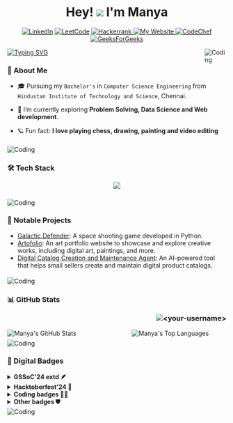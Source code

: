 <h1 align="center">Hey! <img src="https://gifdb.com/images/high/cute-wave-emoji-hand-59s88kk0zj3xho40.gif" style="height:25px;" height="25"/> I'm Manya </a></h1>


<div align="center">
<!--
<a href="https://www.kaggle.com/manz1905">![Kaggle](https://img.shields.io/badge/Kaggle-20BEFF?style=for-the-badge&logo=Kaggle&logoColor=white) </a>
 https://github.com/alexandresanlim/Badges4-README.md-Profile  for gettting badges for readme.md
-->

[![LinkedIn](https://img.shields.io/badge/LinkedIn-0077B5?style=for-the-badge&logo=linkedin&logoColor=white)](https://www.linkedin.com/in/nksmanya)
<a href= "https://leetcode.com/u/nksmanya/"> ![LeetCode](https://img.shields.io/badge/LeetCode-000000?style=for-the-badge&logo=LeetCode&logoColor=#d16c06)</a></a>
<a href="https://www.hackerrank.com/profile/nksmanya">![Hackerrank](https://img.shields.io/badge/-Hackerrank-2EC866?style=for-the-badge&logo=HackerRank&logoColor=white) </a>
<a href="http://nksmanya.vercel.app">![My Website](https://img.shields.io/badge/website-000000?style=for-the-badge&logo=About.me&logoColor=white) </a>
<a href= "https://www.codechef.com/users/nksmanya"> ![CodeChef](https://img.shields.io/badge/-CodeChef-5B4638?style=for-the-badge&logo=CodeChef&logoColor=white)</a></a>
<a href= "https://www.geeksforgeeks.org/user/nksmanya/"> ![GeeksForGeeks](https://img.shields.io/badge/GeeksforGeeks-298D46?style=for-the-badge&logo=geeksforgeeks&logoColor=white)</a>
</div>


[![Typing SVG](https://readme-typing-svg.demolab.com?font=Bitter&size=30&pause=1000&width=435&lines=Web+developer;Open+Source+Contributor;Data+Science+Enthusiast)](https://git.io/typing-svg) 
<img align="right" alt="Coding" height="40px" width="50px" src="https://www.giantbomb.com/a/uploads/scale_medium/3/34651/3407473-90scomputer.gif">



 
### 💫 About Me

- 🎓 Pursuing my `Bachelor's` in `Computer Science Engineering` from `Hindustan Institute of Technology and Science`, Chennai.

- 🌱 I’m currently exploring **Problem Solving, Data Science and Web development**.

- 🪐 Fun fact: **I love playing chess, drawing, painting and video editing**

<img align="middle" alt="Coding" height="30px" width="100%" src="https://static.wixstatic.com/media/7cc7f0_5ae315a9df234f719ad859c1ae3c2b7d~mv2.gif"/>

### 🛠 Tech Stack
<p align="center">
  <a href="https://skillicons.dev">
    <img src="https://skillicons.dev/icons?i=html,css,js,python,mysql,mongodb,java,git,github,markdown,nodejs,nextjs,anaconda,flask,postgres,prisma,react,sqlite,supabase,tailwind,ts,vscode" />
  </a>
</p>

<!-- https://github.com/tandpfun/skill-icons#readme for adding further tech stacks
https://seotoolbelt.co/tools/ascii-art-generator/ ascii generator 
https://skillicons.dev/ icons 
https://github.com/lifeparticle/Markdown-Cheatsheet 
 -->

<img align="middle" alt="Coding" height="30px" width="100%" src="https://static.wixstatic.com/media/7cc7f0_5ae315a9df234f719ad859c1ae3c2b7d~mv2.gif"/>
 
### 🚀 Notable Projects
- [Galactic Defender](https://github.com/nksmanya/galactic-defender): A space shooting game developed in Python.
- [Artofolio](https://github.com/nksmanya/Artofolio): An art portfolio website to showcase and explore creative works, including digital art, paintings, and more.
- [Digital Catalog Creation and Maintenance Agent](https://github.com/nksmanya/Digital-Catalog-Creation-and-Maintenance-Agent): An AI-powered tool that helps small sellers create and maintain digital product catalogs.

<img align="middle" alt="Coding" height="30px" width="100%" src="https://static.wixstatic.com/media/7cc7f0_5ae315a9df234f719ad859c1ae3c2b7d~mv2.gif"/>
  
### 📊 GitHub Stats <p align= "right"> <img src="https://komarev.com/ghpvc/?username=nksmanya&label=Profile%20views&color=0e75b6&style=flat" alt="<your-username>" /> </p>

<div style="display: flex; justify-content: center; align-items: center; gap: 50 px;">
  <img src="https://github-readme-stats.vercel.app/api?username=nksmanya&show_icons=true&theme=radical" width="400px" alt="Manya's GitHub Stats">
  <img src="https://github-readme-stats.vercel.app/api/top-langs/?username=nksmanya&layout=compact&theme=radical" width="305px" alt="Manya's Top Languages">
</div>

<img align="middle" alt="Coding" height="30px" width="100%" src="https://static.wixstatic.com/media/7cc7f0_5ae315a9df234f719ad859c1ae3c2b7d~mv2.gif"/>


 
### 🏅 Digital Badges 


<details>	
 <summary><b>GSSoC'24 extd 🪶</b></summary><br>
<div style='display:flex; align-items:center; gap: 10 px;' align='center'>
  <img src="https://raw.githubusercontent.com/GSSoC24/Postman-Challenge/main/docs/assets/1.png" width="130px" height="130px" />
  <img src="https://raw.githubusercontent.com/GSSoC24/Postman-Challenge/main/docs/assets/2.png" width="130px" height="130px" />
  <img src="https://raw.githubusercontent.com/GSSoC24/Postman-Challenge/main/docs/assets/3.png" width="130px" height="130px" />
  <img src="https://raw.githubusercontent.com/GSSoC24/Postman-Challenge/main/docs/assets/4.png" width="130px" height="130px" />
  <img src="https://raw.githubusercontent.com/GSSoC24/Postman-Challenge/main/docs/assets/5.png" width="130px" height="130px" />
  <img src="https://raw.githubusercontent.com/GSSoC24/Contributor/refs/heads/main/assets/Git%20Explorer.png" width="130px" height="130px" />
</div>
</details>

<details>	
 <summary><b>Hacktoberfest'24 👾</b></summary><br>
 
[![An image of @nksmanya's Holopin badges, which is a link to view their full Holopin profile](https://holopin.me/nksmanya)](https://holopin.io/@nksmanya)

</details>

<details>	
 <summary><b>Coding badges 👩‍💻</b></summary><br>
 <img src="images/coding.png" height ="180px"/>
 <img src="images/coding badges.png" height ="180px"/>
</details>

<details>	
 <summary><b>Other badges ⛊</b></summary><br>
 <img src="images/others.png" height ="180px" />
 <img src="images/other badges.png" height ="180px" />
</details>

<img align="middle" alt="Coding" height="30px" width="100%" src="https://static.wixstatic.com/media/7cc7f0_5ae315a9df234f719ad859c1ae3c2b7d~mv2.gif"/>

<!--
<img align="left" alt="html" height="40px" src="https://github.com/gilbarbara/logos/blob/main/logos/html-5.svg">
<img align="left" alt="html" height="40px" src="https://github.com/gilbarbara/logos/blob/main/logos/css-3.svg">
<img align="left" alt="html" height="40px" src="https://github.com/gilbarbara/logos/blob/main/logos/javascript.svg">
<img align="left" alt="html" height="40px" src="https://github.com/gilbarbara/logos/blob/main/logos/python.svg">
<img align="left" alt="html" height="40px" src="https://github.com/gilbarbara/logos/blob/main/logos/c.svg">
<img align="left" alt="html" height="40px" src="https://github.com/gilbarbara/logos/blob/main/logos/markdown.svg">
<img align="left" alt="html" height="40px" src="https://github.com/gilbarbara/logos/blob/main/logos/bash-icon.svg">
<img align="left" alt="html" height="40px" src="https://github.com/gilbarbara/logos/blob/main/logos/numpy.svg">
<img align="left" alt="html" height="40px" src="https://github.com/gilbarbara/logos/blob/main/logos/pandas.svg">
<img align="left" alt="html" height="40px" src="https://github.com/gilbarbara/logos/blob/main/logos/matplotlib-icon.svg">
<img align="left" alt="html" height="40px" src="https://github.com/gilbarbara/logos/blob/main/logos/github-icon.svg">
<img align="left" alt="html" height="40px" src="https://github.com/gilbarbara/logos/blob/main/logos/git-icon.svg">
<img align="left" alt="html" height="40px" src="https://github.com/gilbarbara/logos/blob/main/logos/netlify-icon.svg">
<img align="left" alt="html" height="40px" src="https://github.com/gilbarbara/logos/blob/main/logos/jupyter.svg">
<img align="left" alt="html" height="40px" src="https://github.com/gilbarbara/logos/blob/main/logos/replit-icon.svg">


## 🚀 Tech Stack
<details> 
 <summary>(Click to expand)</summary>

#### ⚡ Languages
![Python](https://img.shields.io/badge/Python-FFD43B?style=for-the-badge&logo=python&logoColor=blue) 
![HTML5](https://img.shields.io/badge/HTML5-E34F26?style=for-the-badge&logo=html5&logoColor=white) 
![CSS3](https://img.shields.io/badge/CSS3-1572B6?style=for-the-badge&logo=css3&logoColor=white)
![JavaScript](https://img.shields.io/badge/JavaScript-323330?style=for-the-badge&logo=javascript&logoColor=F7DF1E) 
![C](	https://img.shields.io/badge/C-00599C?style=for-the-badge&logo=c&logoColor=white) 
![Markdown](https://img.shields.io/badge/markdown-%23000000.svg?style=for-the-badge&logo=markdown&logoColor=white)
![Shell Script](https://img.shields.io/badge/shell_script-%23121011.svg?style=for-the-badge&logo=gnu-bash&logoColor=white)
#### ✳️ Libraries

![NumPy](https://img.shields.io/badge/numpy-%23013243.svg?style=for-the-badge&logo=numpy&logoColor=white)
![Pandas](https://img.shields.io/badge/pandas-%23150458.svg?style=for-the-badge&logo=pandas&logoColor=white)
![scikit-learn](https://img.shields.io/badge/scikit--learn-%23F7931E.svg?style=for-the-badge&logo=scikit-learn&logoColor=white)
![TensorFlow](https://img.shields.io/badge/TensorFlow-%23FF6F00.svg?style=for-the-badge&logo=TensorFlow&logoColor=white)
![Matplotlib](https://img.shields.io/badge/Matplotlib-%23ffffff.svg?style=for-the-badge&logo=Matplotlib&logoColor=black)
![Seaborn](https://img.shields.io/badge/Seaborn-%2363a4a6.svg?style=for-the-badge&logo=Seaborn&logoColor=black)
![Plotly](https://img.shields.io/badge/Plotly-%233F4F75.svg?style=for-the-badge&logo=plotly&logoColor=white)
![Tkinter](https://img.shields.io/badge/Tkinter-blue?style=for-the-badge&logo=python&logoColor=white) 


#### 🧩 Tools & Platforms

![GitHub](https://img.shields.io/badge/GitHub-100000?style=for-the-badge&logo=github&logoColor=white)</a>
![Github Pages](https://img.shields.io/badge/github%20pages-121013?style=for-the-badge&logo=github&logoColor=white)
![Git](https://img.shields.io/badge/git-%23F05033.svg?style=for-the-badge&logo=git&logoColor=white)
![Jupyter Notebook](https://img.shields.io/badge/jupyter-0e1726?style=for-the-badge&logo=jupyter&logoColor=#f2770e)
![VS Code](https://img.shields.io/badge/Visual_Studio_Code-0078D4?style=for-the-badge&logo=visual%20studio%20code&logoColor=white) 
![Colab](https://img.shields.io/badge/Colab-2c2e35?style=for-the-badge&logo=googlecolab&color=525252) 
![Canva](https://img.shields.io/badge/Canva-%2300C4CC.svg?&style=for-the-badge&logo=Canva&logoColor=white)
![Notion](https://img.shields.io/badge/Notion-%23000000.svg?style=for-the-badge&logo=notion&logoColor=white)
![Power Point](https://img.shields.io/badge/Microsoft_PowerPoint-B7472A?style=for-the-badge&logo=microsoft-powerpoint&logoColor=white)
![Microsoft Excel](https://img.shields.io/badge/Microsoft_Excel-217346?style=for-the-badge&logo=microsoft-excel&logoColor=white)
![MS Word](https://img.shields.io/badge/Microsoft_Word-2B579A?style=for-the-badge&logo=microsoft-word&logoColor=white)

#### 📒 Database

![MySQL](https://img.shields.io/badge/MySQL-005C84?style=for-the-badge&logo=mysql&logoColor=white) 
![MongoDB](https://img.shields.io/badge/MongoDB-%234ea94b.svg?style=for-the-badge&logo=mongodb&logoColor=white)
</details>
-->

